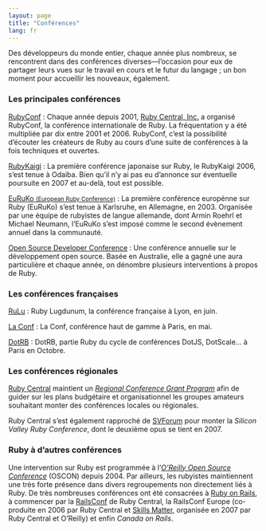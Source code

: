 ```yaml
---
layout: page
title: "Conférences"
lang: fr
---
```


Des développeurs du monde entier, chaque année plus nombreux, se
rencontrent dans des conférences diverses—l’occasion pour eux de
partager leurs vues sur le travail en cours et le futur du langage ; un
bon moment pour accueillir les nouveaux, également.

### Les principales conférences

[RubyConf][1]
: Chaque année depuis 2001, [Ruby Central, Inc.][2] a organisé RubyConf,
  la conférence internationale de Ruby. La fréquentation y a été
  multipliée par dix entre 2001 et 2006. RubyConf, c’est la possibilité
  d’écouter les créateurs de Ruby au cours d’une suite de conférences à
  la fois techniques et ouvertes.

[RubyKaigi][3]
: La première conférence japonaise sur Ruby, le RubyKaigi 2006, s’est
  tenue à Odaiba. Bien qu’il n’y ai pas eu d’annonce sur éventuelle
  poursuite en 2007 et au-delà, tout est possible.

[EuRuKo <small>(European Ruby Conference)</small>][4]
: La première conférence europénne sur Ruby (EuRuKo) s’est tenue à
  Karlsruhe, en Allemagne, en 2003. Organisée par une équipe de
  rubyistes de langue allemande, dont Armin Roehrl et Michael Neumann,
  l’EuRuKo s’est imposé comme le second évènement annuel dans la
  communauté.

[Open Source Developer Conference][5]
: Une conférence annuelle sur le développement open source. Basée en
  Australie, elle a gagné une aura particulière et chaque année, on
  dénombre plusieurs interventions à propos de Ruby.

### Les conférences françaises

[RuLu][13]
: Ruby Lugdunum, la conférence française à Lyon, en juin.

[La Conf][14]
: La Conf, conférence haut de gamme à Paris, en mai.

[DotRB][15]
: DotRB, partie Ruby du cycle de conférences DotJS, DotScale... à Paris en Octobre.


### Les conférences régionales

[Ruby Central][2] maintient un [*Regional Conference Grant Program*][6]
afin de guider sur les plans budgétaire et organisationnel les groupes
amateurs souhaitant monter des conférences locales ou régionales.

Ruby Central s’est également rapproché de [SVForum][7] pour monter la
*Silicon Valley Ruby Conference*, dont le deuxième opus se tient en
2007.

### Ruby à d’autres conférences

Une intervention sur Ruby est programmée à l’[*O’Reilly Open Source
Conference*][8] (OSCON) depuis 2004. Par ailleurs, les rubyistes
maintiennent une très forte présence dans divers regroupements non
directement liés à Ruby. De très nombreuses conférences ont été
consacrées à [Ruby on Rails][9], à commencer par la [RailsConf][10] de
Ruby Central, la RailsConf Europe (co-produite en 2006 par Ruby
Central et [Skills Matter][12], organisée en 2007 par Ruby Central et
O’Reilly) et enfin *Canada on Rails*.


[1]: http://rubyconf.org/
[2]: http://rubycentral.org
[3]: http://rubykaigi.org/
[4]: http://euruko.org
[5]: http://www.osdc.com.au/
[6]: http://rubycentral.org/community/grant
[7]: http://www.svforum.org
[8]: http://conferences.oreillynet.com/os2006/
[9]: http://www.rubyonrails.org
[10]: http://www.railsconf.org
[12]: http://www.skillsmatter.com
[13]: http://rulu.eu
[14]: http://la-conf.org
[15]: http://www.dotrb.eu
